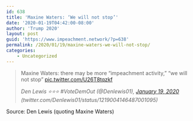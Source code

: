 ```yaml
---
id: 638
title: 'Maxine Waters: ‘We will not stop’'
date: '2020-01-19T04:42:00-08:00'
author: 'Trump 2020'
layout: post
guid: 'https://www.impeachment.network/?p=638'
permalink: /2020/01/19/maxine-waters-we-will-not-stop/
categories:
    - Uncategorized
---
```


> Maxine Waters: there may be more “impeachment activity,” “we will not stop” [pic.twitter.com/U26T8tqzkf](https://t.co/U26T8tqzkf)
> 
> <cite>Den Lewis ⭐⭐⭐ #VoteDemOut (@Denlewis01), [January 19, 2020](https://twitter.com/Denlewis01/status/1219004146487001095?ref_src=twsrc%5Etfw) (twitter.com/Denlewis01/status/1219004146487001095)</cite>

Source: Den Lewis (quoting Maxine Waters)